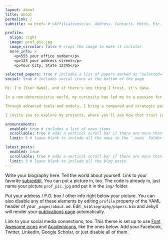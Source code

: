 ```yaml
---
layout: about
title: about
permalink: /
subtitle: <a href='#'>Affiliations</a>. Address. Contacts. Motto. Etc.

profile:
  align: right
  image: prof_pic.jpg
  image_circular: false # crops the image to make it circular
  more_info: >
    <p>555 your office number</p>
    <p>123 your address street</p>
    <p>Your City, State 12345</p>

selected_papers: true # includes a list of papers marked as "selected={true}"
social: true # includes social icons at the bottom of the page

Hi! I'm [Your Name], and if there's one thing I trust, it's data.

In a non-deterministic world, my curiosity has led me to a passion for the secrets data conceals. With a solid foundation in mathematical and analytical rigor, I've found in data science the precise methodologies for every insight to not only inform, but also drive strategic decisions. Ultimately, data holds the answer; it's just a matter of asking the right question.

Through advanced tools and models, I bring a tempered and strategic perspective, forged by a career that has given me a deep understanding of how the most complex theory tackles the most demanding challenges. My focus now is to contribute to problem-solving, with the clarity that only experience can offer.

I invite you to explore my projects, where you'll see how that trust in data translates into tangible results. If you're looking for an approach that is professional, practical, and friendly, feel free to contact me. Let's unlock the hidden potential of your data!

announcements:
  enabled: true # includes a list of news items
  scrollable: true # adds a vertical scroll bar if there are more than 3 news items
  limit: 5 # leave blank to include all the news in the `_news` folder

latest_posts:
  enabled: true
  scrollable: true # adds a vertical scroll bar if there are more than 3 new posts items
  limit: 3 # leave blank to include all the blog posts
---
```


Write your biography here. Tell the world about yourself. Link to your favorite [subreddit](http://reddit.com). You can put a picture in, too. The code is already in, just name your picture `prof_pic.jpg` and put it in the `img/` folder.

Put your address / P.O. box / other info right below your picture. You can also disable any of these elements by editing `profile` property of the YAML header of your `_pages/about.md`. Edit `_bibliography/papers.bib` and Jekyll will render your [publications page](/al-folio/publications/) automatically.

Link to your social media connections, too. This theme is set up to use [Font Awesome icons](https://fontawesome.com/) and [Academicons](https://jpswalsh.github.io/academicons/), like the ones below. Add your Facebook, Twitter, LinkedIn, Google Scholar, or just disable all of them.
